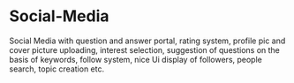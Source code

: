 # Social-Media
Social Media with question and answer portal, rating system, profile pic and cover picture uploading, interest selection, suggestion of questions on the basis of keywords, follow system, nice Ui display of followers, people search, topic creation etc.
